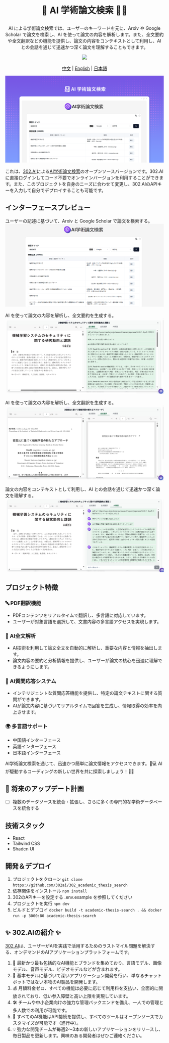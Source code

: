 # <p align="center"> 📃 AI 学術論文検索 🚀✨</p>

<p align="center">AI による学術論文検索では、ユーザーのキーワードを元に、Arxiv や Google Scholar で論文を検索し、AI を使って論文の内容を解析します。また、全文要約や全文翻訳などの機能を提供し、論文の内容をコンテキストとして利用し、AI との会話を通じて迅速かつ深く論文を理解することもできます。</p>

<p align="center"><a href="https://302.ai/ja/tools/academic/" target="blank"><img src="https://file.302ai.cn/gpt/imgs/github/302_badge.png" /></a></p >

<p align="center"><a href="README_zh.md">中文</a> | <a href="README.md">English</a> | <a href="README_ja.md">日本語</a></p>

![インターフェースプレビュー](docs/AI学术论文搜索jp.png) 

これは、[302.AI](https://302.ai)による[AI学術論文検索](https://302.ai/tools/academic/)のオープンソースバージョンです。302.AIに直接ログインしてコード不要でオンラインバージョンを利用することができます。また、このプロジェクトを自身のニーズに合わせて変更し、302.AIのAPIキーを入力して自分でデプロイすることも可能です。

## インターフェースプレビュー
ユーザーの記述に基づいて、Arxiv と Google Scholar で論文を検索する。
![インターフェースプレビュー](docs/学术日1.png)    

AI を使って論文の内容を解析し、全文要約を生成する。
![インターフェースプレビュー](docs/学术日2.png)    

AI を使って論文の内容を解析し、全文翻訳を生成する。
![インターフェースプレビュー](docs/学术日3.png)     

論文の内容をコンテキストとして利用し、AI との会話を通じて迅速かつ深く論文を理解する。
![インターフェースプレビュー](docs/学术日4.png)

## プロジェクト特徴
### 🔤 PDF翻訳機能
   - PDFコンテンツをリアルタイムで翻訳し、多言語に対応しています。
   - ユーザーが対象言語を選択して、文書内容の多言語アクセスを実現します。

### 🤖 AI全文解析
   - AI技術を利用して論文全文を自動的に解析し、重要な内容と情報を抽出します。
   - 論文内容の要約と分析情報を提供し、ユーザーが論文の核心を迅速に理解できるようにします。

### 🧠 AI質問応答システム
   - インテリジェントな質問応答機能を提供し、特定の論文テキストに関する質問ができます。
   - AIが論文内容に基づいてリアルタイムで回答を生成し、情報取得の効率を向上させます。

### 🌍 多言語サポート
- 中国語インターフェース
- 英語インターフェース
- 日本語インターフェース


AI学術論文検索を通じて、迅速かつ簡単に論文情報をアクセスできます。🎉💻 AIが駆動するコーディングの新しい世界を共に探索しましょう！🌟🚀

## 🚩 将来のアップデート計画
- [ ] 複数のデータソースを統合・拡張し、さらに多くの専門的な学術データベースを統合する

## 技術スタック
- React
- Tailwind CSS
- Shadcn UI

## 開発＆デプロイ
1. プロジェクトをクローン `git clone https://github.com/302ai/302_academic_thesis_search`
2. 依存関係をインストール `npm install`
3. 302のAPIキーを設定する .env.example を参照してください
4. プロジェクトを実行 `npm dev`
5. ビルドとデプロイ `docker build -t academic-thesis-search . && docker run -p 3000:80 academic-thesis-search`


## ✨ 302.AIの紹介 ✨

[302.AI](https://302.ai)は、ユーザーがAIを実践で活用するためのラストマイル問題を解決する、オンデマンドのAIアプリケーションプラットフォームです。
1. 🧠 最新かつ最も包括的なAI機能とブランドを集めており、言語モデル、画像モデル、音声モデル、ビデオモデルなどが含まれます。
2. 🚀 基本モデルに基づいて深いアプリケーション開発を行い、単なるチャットボットではない本物のAI製品を開発します。
3. 💰 月額料金ゼロ、すべての機能は必要に応じて利用料を支払い、全面的に開放されており、低い参入障壁と高い上限を実現しています。
4. 🛠 チームや中小企業向けの強力な管理バックエンドを備え、一人での管理と多人数での利用が可能です。
5. 🔗 すべてのAI機能はAPI接続を提供し、すべてのツールはオープンソースでカスタマイズが可能です（進行中）。
6. 💡 強力な開発チームが毎週2～3本の新しいアプリケーションをリリースし、毎日製品を更新します。興味のある開発者はぜひご連絡ください。
